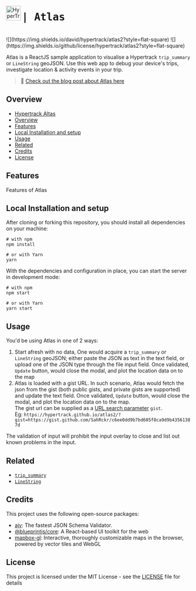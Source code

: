 <div style="display: flex; align-items: center">
  <img src="https://www.hypertrack.com/green.eeca143346e01b96d600.svg" alt="HyperTrack logo" title="HyperTrack" align="left" style="marmargin-right: 0.5rem" height="40" />
  <h1 align="left" style="font-family: monospace;"> | Atlas </h1> 
</div>
<br/>
![](https://img.shields.io/david/hypertrack/atlas2?style=flat-square) ![](https://img.shields.io/github/license/hypertrack/atlas2?style=flat-square)

Atlas is a ReactJS sample application to visualise a Hypertrack `trip_summary` or `LineString` geoJSON. Use this web app to debug your device's trips, investigate location & activity events in your trip.

> 💬 [Check out the blog post about Atlas here](__BLOG_POST_LINK_HERE__)

## Overview

- [Hypertrack Altas](#ht-atlas)
- [Overview](#overview)
- [Features](#features)
- [Local Installation and setup](#installation-and-setup)
- [Usage](#usage)
- [Related](#related)
- [Credits](#credits)
- [License](#license)

## Features

Features of Atlas

## Local Installation and setup

After cloning or forking this repository, you should install all dependencies on your machine:

```shell
# with npm
npm install

# or with Yarn
yarn
```

With the dependencies and configuration in place, you can start the server in development mode:

```shell
# with npm
npm start

# or with Yarn
yarn start
```

## Usage

You'd be using Atlas in one of 2 ways:

1. Start afresh with no data, One would acquire a `trip_summary` or `LineString` geoJSON; either paste the JSON as text in the text field, or upload one of the JSON type through the file input field. Once validated, `Update` button, would close the modal, and plot the location data on to the map
2. Atlas is loaded with a gist URL. In such scenario, Atlas would fetch the json from the gist (both public gists, and private gists are supported) and update the text field. Once validated, `Update` button, would close the modal, and plot the location data on to the map. <br/> The gist url can be supplied as a [URL search parameter](https://developer.mozilla.org/en-US/docs/Web/API/URLSearchParams) `gist`. <br/> Eg: `https://hypertrack.github.io/atlas2/?gist=https://gist.github.com/SahRckr/c6ee0dd9b7bd605f8ca9d9b43561387d`

The validation of input will prohibit the input overlay to close and list out known problems in the input.

## Related

- [`trip_summary`](https://docs.hypertrack.com/#guides-apis-usage-trips-review-trip-summaries)
- [`LineString`](https://tools.ietf.org/html/rfc7946#section-3.1.4)

## Credits

This project uses the following open-source packages:

- [ajv](https://github.com/epoberezkin/ajv): The fastest JSON Schema Validator.
- [@blueprintjs/core](https://github.com/palantir/blueprint): A React-based UI toolkit for the web
- [mapbox-gl](https://github.com/mapbox/mapbox-gl-js): Interactive, thoroughly customizable maps in the browser, powered by vector tiles and WebGL

## License

This project is licensed under the MIT License - see the [LICENSE](LICENSE) file for details
